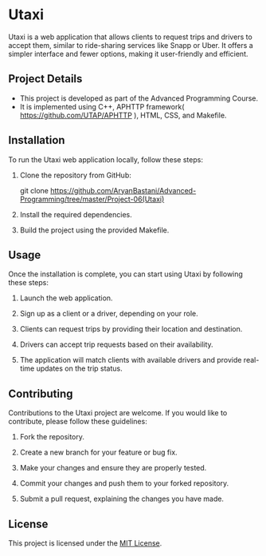 # Utaxi

Utaxi is a web application that allows clients to request trips and drivers to accept them, similar to ride-sharing services like Snapp or Uber. It offers a simpler interface and fewer options, making it user-friendly and efficient.

## Project Details

- This project is developed as part of the Advanced Programming Course.
- It is implemented using C++, APHTTP framework( https://github.com/UTAP/APHTTP ), HTML, CSS, and Makefile.

## Installation

To run the Utaxi web application locally, follow these steps:

1. Clone the repository from GitHub:


   git clone https://github.com/AryanBastani/Advanced-Programming/tree/master/Project-06(Utaxi)
   


2. Install the required dependencies.

3. Build the project using the provided Makefile.

## Usage

Once the installation is complete, you can start using Utaxi by following these steps:

1. Launch the web application.

2. Sign up as a client or a driver, depending on your role.

3. Clients can request trips by providing their location and destination.

4. Drivers can accept trip requests based on their availability.

5. The application will match clients with available drivers and provide real-time updates on the trip status.

## Contributing

Contributions to the Utaxi project are welcome. If you would like to contribute, please follow these guidelines:

1. Fork the repository.

2. Create a new branch for your feature or bug fix.

3. Make your changes and ensure they are properly tested.

4. Commit your changes and push them to your forked repository.

5. Submit a pull request, explaining the changes you have made.

## License

This project is licensed under the [MIT License](LICENSE).

